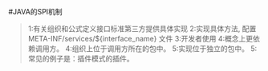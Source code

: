 #JAVA的SPI机制

> 1:有关组织和公式定义接口标准第三方提供具体实现
> 2:实现具体方法, 配置 META-INF/services/${interface_name} 文件
> 3:开发者使用
> 4:概念上更依赖调用方。
> 4:组织上位于调用方所在的包中。
> 5:实现位于独立的包中。
> 5:常见的例子是：插件模式的插件。
